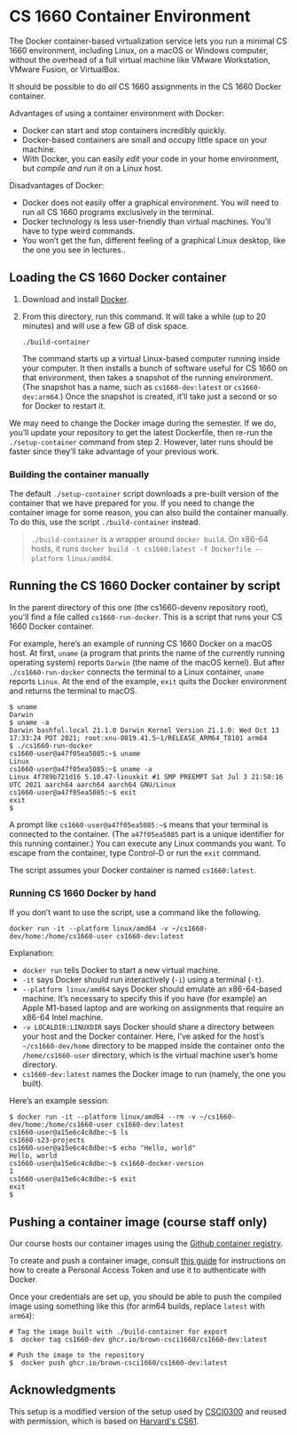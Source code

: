 CS 1660 Container Environment
=============

The Docker container-based virtualization service lets you run a
minimal CS 1660 environment, including Linux, on a macOS or Windows
computer, without the overhead of a full virtual machine like VMware
Workstation, VMware Fusion, or VirtualBox.

It should be possible to do *all* CS 1660 assignments in the CS 1660 Docker
container.

Advantages of using a container environment with Docker:

* Docker can start and stop containers incredibly quickly.
* Docker-based containers are small and occupy little space on your machine.
* With Docker, you can easily *edit* your code in your home environment, but
  *compile and run* it on a Linux host.

Disadvantages of Docker:

* Docker does not easily offer a graphical environment. You will need
  to run all CS 1660 programs exclusively in the terminal.
* Docker technology is less user-friendly than virtual machines. You’ll have
  to type weird commands.
* You won’t get the fun, different feeling of a graphical Linux desktop,
  like the one you see in lectures..

## Loading the CS 1660 Docker container

1. Download and install [Docker][].

2. From this directory, run this command. It will take a while (up to 20
   minutes) and will use a few GB of disk space.

    ```shellsession
    ./build-container
    ```

   The command starts up a virtual Linux-based computer running inside your
   computer. It then installs a bunch of software useful for CS 1660 on that
   environment, then takes a snapshot of the running environment. (The
   snapshot has a name, such as `cs1660-dev:latest` or `cs1660-dev:arm64`.) Once
   the snapshot is created, it’ll take just a second or so for Docker to restart
   it.

We may need to change the Docker image during the semester. If we do, you’ll
update your repository to get the latest Dockerfile, then re-run the
`./setup-container` command from step 2. However, later runs should be
faster since they’ll take advantage of your previous work.

### Building the container manually

The default `./setup-container` script downloads a pre-built version of
the container that we have prepared for you.  If you need to change
the container image for some reason, you can also build the container
manually.  To do this, use the script `./build-container` instead.  

> `./build-container` is a wrapper around `docker build`. On x86-64 hosts, it runs
> `docker build -t cs1660:latest -f Dockerfile --platform linux/amd64`.

## Running the CS 1660 Docker container by script

In the parent directory of this one (the cs1660-devenv repository root), you'll
find a file called `cs1660-run-docker`. This is a script that runs your CS 1660
Docker container.

For example, here’s an example of running CS 1660 Docker on a macOS host. At
first, `uname` (a program that prints the name of the currently running
operating system) reports `Darwin` (the name of the macOS kernel). But after
`./cs1660-run-docker` connects the terminal to a Linux container, `uname`
reports `Linux`. At the end of the example, `exit` quits the Docker
environment and returns the terminal to macOS.

```shellsession
$ uname
Darwin
$ uname -a
Darwin bashful.local 21.1.0 Darwin Kernel Version 21.1.0: Wed Oct 13 17:33:24 PDT 2021; root:xnu-8019.41.5~1/RELEASE_ARM64_T8101 arm64
$ ./cs1660-run-docker
cs1660-user@a47f05ea5085:~$ uname
Linux
cs1660-user@a47f05ea5085:~$ uname -a
Linux 4f789b721d16 5.10.47-linuxkit #1 SMP PREEMPT Sat Jul 3 21:50:16 UTC 2021 aarch64 aarch64 aarch64 GNU/Linux
cs1660-user@a47f05ea5085:~$ exit
exit
$
```

A prompt like `cs1660-user@a47f05ea5085:~$` means that your terminal is
connected to the container. (The `a47f05ea5085` part is a unique identifier for this
running container.) You can execute any Linux commands you want. To escape from the
container, type Control-D or run the `exit` command.

The script assumes your Docker container is named `cs1660:latest`.

### Running CS 1660 Docker by hand

If you don’t want to use the script, use a command like the following.

```shellsession
docker run -it --platform linux/amd64 -v ~/cs1660-dev/home:/home/cs1660-user cs1660-dev:latest
```

Explanation:

* `docker run` tells Docker to start a new virtual machine.
* `-it` says Docker should run interactively (`-i`) using a terminal (`-t`).
* `--platform linux/amd64` says Docker should emulate an x86-64-based machine.
  It’s necessary to specify this if you have (for example) an Apple M1-based
  laptop and are working on assignments that require an x86-64 Intel machine.
* `-v LOCALDIR:LINUXDIR` says Docker should share a directory between your
  host and the Docker container. Here, I’ve asked for the host’s
  `~/cs1660-dev/home` directory to be mapped inside the container
  onto the `/home/cs1660-user` directory, which is the virtual machine
  user’s home directory.
* `cs1660-dev:latest` names the Docker image to run (namely, the one you built).

Here’s an example session:

```shellsession
$ docker run -it --platform linux/amd64 --rm -v ~/cs1660-dev/home:/home/cs1660-user cs1660-dev:latest
cs1660-user@a15e6c4c8dbe:~$ ls
cs1660-s23-projects
cs1660-user@a15e6c4c8dbe:~$ echo "Hello, world"
Hello, world
cs1660-user@a15e6c4c8dbe:~$ cs1660-docker-version
1
cs1660-user@a15e6c4c8dbe:~$ exit
exit
$
```

[Docker]: https://docker.com/

## Pushing a container image (course staff only)

Our course hosts our container images using the [Github container
registry](https://ghcr.io).  

To create and push a container image, consult [this
guide](https://docs.github.com/en/packages/working-with-a-github-packages-registry/working-with-the-container-registry)
for instructions on how to create a Personal Access Token and use it
to authenticate with Docker.  

Once your credentials are set up, you should be able to push the
compiled image using something like this (for arm64 builds, replace `latest`
with `arm64`):
```
# Tag the image built with ./build-container for export
$  docker tag cs1660-dev ghcr.io/brown-csci1660/cs1660-dev:latest

# Push the image to the repository
$  docker push ghcr.io/brown-csci1660/cs1660-dev:latest

```


## Acknowledgments

This setup is a modified version of the setup used by
[CSCI0300](https://cs.brown.edu/courses/csci0300) and reused with
permission, which is based on [Harvard's CS61](https://cs61.seas.harvard.edu/site/2021/).  
